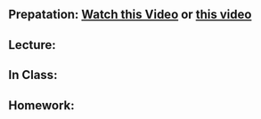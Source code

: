 ## Prepatation: [Watch this Video](https://www.youtube.com/watch?v=OgwnKRrVHN0) or [this video](https://www.youtube.com/watch?v=XBMZfjGn_UY)

## Lecture:

## In Class:

## Homework:
